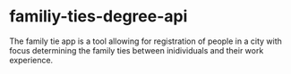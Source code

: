 # familiy-ties-degree-api
The family tie app is a tool allowing for registration of people in a city with focus determining the family ties between inidividuals and their work experience. 
